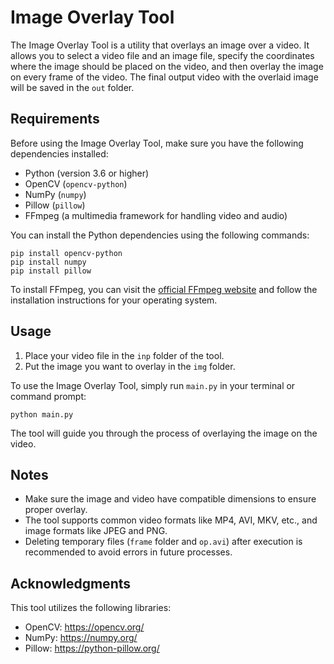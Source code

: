 # Image Overlay Tool

The Image Overlay Tool is a utility that overlays an image over a video. It allows you to select a video file and an image file, specify the coordinates where the image should be placed on the video, and then overlay the image on every frame of the video. The final output video with the overlaid image will be saved in the `out` folder.

## Requirements

Before using the Image Overlay Tool, make sure you have the following dependencies installed:

- Python (version 3.6 or higher)
- OpenCV (`opencv-python`)
- NumPy (`numpy`)
- Pillow (`pillow`)
- FFmpeg (a multimedia framework for handling video and audio)

You can install the Python dependencies using the following commands:

```
pip install opencv-python
pip install numpy
pip install pillow
```

To install FFmpeg, you can visit the [official FFmpeg website](https://www.ffmpeg.org/download.html) and follow the installation instructions for your operating system.

## Usage

1. Place your video file in the `inp` folder of the tool.
2. Put the image you want to overlay in the `img` folder.

To use the Image Overlay Tool, simply run `main.py` in your terminal or command prompt:

```
python main.py
```

The tool will guide you through the process of overlaying the image on the video.

## Notes

- Make sure the image and video have compatible dimensions to ensure proper overlay.
- The tool supports common video formats like MP4, AVI, MKV, etc., and image formats like JPEG and PNG.
- Deleting temporary files (`frame` folder and `op.avi`) after execution is recommended to avoid errors in future processes.

## Acknowledgments

This tool utilizes the following libraries:

- OpenCV: https://opencv.org/
- NumPy: https://numpy.org/
- Pillow: https://python-pillow.org/

